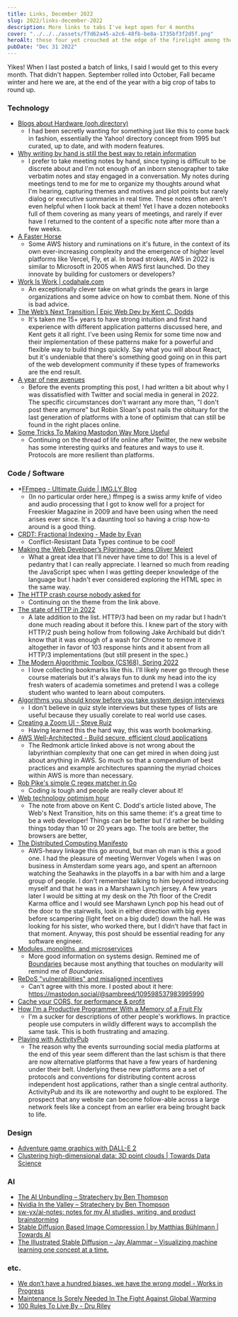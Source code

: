 ```yaml
---
title: Links, December 2022
slug: 2022/links-december-2022
description: More links to tabs I've kept open for 4 months
cover: "../../../assets/f7d62a45-a2c6-48fb-be8a-1735bf3f2d5f.png"
heroAlt: these four yet crouched at the edge of the firelight among their strange chattels and watched how the ragged flames fled down the wind as if sucked by some maelstrom out there in the void - Stable Diffusion v1.5
pubDate: "Dec 31 2022"
---
```


Yikes! When I last posted a batch of links, I said I would get to this every month. That didn't happen. September rolled into October, Fall became winter and here we are, at the end of the year with a big crop of tabs to round up.

### Technology

* [Blogs about Hardware (ooh.directory)](https://ooh.directory/blogs/technology/hardware/)
	* I had been secretly wanting for something just like this to come back in fashion, essentially the Yahoo! directory concept from 1995 but curated, up to date, and with modern features.
* [Why writing by hand is still the best way to retain information](https://stackoverflow.blog/2022/11/23/why-writing-by-hand-is-still-the-best-way-to-retain-information/)
	* I prefer to take meeting notes by hand, since typing is difficult to be discrete about and I'm not enough of an inborn stenographer to take verbatim notes and stay engaged in a conversation. My notes during meetings tend to me for me to organize my thoughts around what I'm hearing, capturing themes and motives and plot points but rarely dialog or executive summaries in real time. These notes often aren't even helpful when I look back at them! Yet I have a dozen notebooks full of them covering as many years of meetings, and rarely if ever have I returned to the content of a specific note after more than a few weeks. 
* [A Faster Horse](https://redmonk.com/sogrady/2022/12/09/faster-horse/)
	* Some AWS history and ruminations on it's future, in the context of its own ever-increasing complexity and the emergence of higher level platforms like Vercel, Fly, et al. In broad strokes, AWS in 2022 is similar to Microsoft in 2005 when AWS first launched. Do they innovate by building for customers or developers?
*  [Work Is Work | codahale.com](https://codahale.com/work-is-work/)
	* An exceptionally clever take on what grinds the gears in large organizations and some advice on how to combat them. None of this is bad advice.
* [The Web’s Next Transition | Epic Web Dev by Kent C. Dodds](https://www.epicweb.dev/the-webs-next-transition)
	* It's taken me 15+ years to have strong intuition and first hand experience with different application patterns discussed here, and Kent gets it all right. I've been using Remix for some time now and their implementation of these patterns make for a powerful and flexible way to build things quickly. Say what you will about React, but it's undeniable that there's something good going on in this part of the web development community if these types of frameworks are the end result.
* [A year of new avenues](https://www.robinsloan.com/lab/new-avenues/)
	* Before the events prompting this post, I had written a bit about why I was dissatisfied with Twitter and social media in general in 2022. The specific circumstances don't warrant any more than, "I don't post there anymore" but Robin Sloan's post nails the obituary for the last generation of platforms with a tone of optimism that can still be found in the right places online.
* [Some Tricks To Making Mastodon Way More Useful](https://www.techdirt.com/2022/12/29/some-tricks-to-making-mastodon-way-more-useful/)
	* Continuing on the thread of life online after Twitter, the new website has some interesting quirks and features and ways to use it. Protocols are more resilient than platforms. 

### Code / Software

* *[FFmpeg - Ultimate Guide | IMG.LY Blog](https://img.ly/blog/ultimate-guide-to-ffmpeg/)
	* (In no particular order here,) ffmpeg is a swiss army knife of video and audio processing that I got to know well for a project for Freeskier Magazine in 2009 and have been using when the need arises ever since. It's a daunting tool so having a crisp how-to around is a good thing.
* [CRDT: Fractional Indexing - Made by Evan](https://madebyevan.com/algos/crdt-fractional-indexing/)
	* Conflict-Resistant Data Types continue to be cool!
* [Making the Web Developer’s Pilgrimage · Jens Oliver Meiert](https://meiert.com/en/blog/web-developer-pilgrimage/)
	* What a great idea that I'll never have time to do! This is a level of pedantry that I can really appreciate. I learned so much from reading the JavaScript spec when I was getting deeper knowledge of the language but I hadn't ever considered exploring the HTML spec in the same way. 
* [The HTTP crash course nobody asked for](https://fasterthanli.me/articles/the-http-crash-course-nobody-asked-for)
	* Continuing on the theme from the link above.
* [The state of HTTP in 2022](https://blog.cloudflare.com/the-state-of-http-in-2022/)
	* A late addition to the list. HTTP/3 had been on my radar but I hadn't done much reading about it before this. I knew part of the story with HTTP/2 push being hollow from following Jake Archibald but didn't know that it was enough of a wash for Chrome to remove it altogether in favor of 103 response hints and it absent from all HTTP/3 implementations (but still present in the spec.)
* [The Modern Algorithmic Toolbox (CS168), Spring 2022](https://web.stanford.edu/class/cs168/index.html)
	* I love collecting bookmarks like this. I'll likely never go through these course materials but it's always fun to dunk my head into the icy fresh waters of academia sometimes and pretend I was a college student who wanted to learn about computers.
* [Algorithms you should know before you take system design interviews](https://blog.bytebytego.com/p/algorithms-you-should-know-before?triedSigningIn=true)
	* I don't believe in quiz style interviews but these types of lists are useful because they usually corelate to real world use cases.
* [Creating a Zoom UI - Steve Ruiz](https://www.steveruiz.me/posts/zoom-ui)
	* Having learned this the hard way, this was worth bookmarking.
* [AWS Well-Architected - Build secure, efficient cloud applications](https://aws.amazon.com/architecture/well-architected/?wa-lens-whitepapers.sort-by=item.additionalFields.sortDate&wa-lens-whitepapers.sort-order=desc&awsm.page-wa-lens-whitepapers=1&wa-guidance-whitepapers.sort-by=item.additionalFields.sortDate&wa-guidance-whitepapers.sort-order=desc)
	* The Redmonk article linked above is not wrong about the labyrinthian complexity that one can get mired in when doing just about anything in AWS. So much so that a compendium of best practices and example architectures spanning the myriad choices within AWS is more than necessary.
* [Rob Pike's simple C regex matcher in Go](https://benhoyt.com/writings/rob-pike-regex/)
	* Coding is tough and people are really clever about it!
* [Web technology optimism hour](https://macwright.com/2022/11/18/optimism-updates.html)
	* The note from above on Kent C. Dodd's article listed above, The Web's Next Transition, hits on this same theme: it's a great time to be a web developer! Things can be better but I'd rather be building things today than 10 or 20 years ago. The tools are better, the browsers are better, 
* [The Distributed Computing Manifesto](https://www.allthingsdistributed.com/2022/11/amazon-1998-distributed-computing-manifesto.html)
	* AWS-heavy linkage this go around, but man oh man is this a good one. I had the pleasure of meeting Wernver Vogels when I was on business in Amsterdam some years ago, and spent an afternoon watching the Seahawks in the playoffs in a bar with him and a large group of people. I don't remember talking to him beyond introducing myself and that he was in a Marshawn Lynch jersey. A few years later I would be sitting at my desk on the 7th floor of the Credit Karma office and I would see Marshawn Lynch pop his head out of the door to the stairwells, look in either direction with big eyes before scampering (light feet on a big dude!) down the hall. He was looking for his sister, who worked there, but I didn't have that fact in that moment. Anyway, this post should be essential reading for any software engineer.
* [Modules, monoliths, and microservices](https://tailscale.com/blog/modules-monoliths-and-microservices/)
	* More good information on systems design. Remined me of [Boundaries](https://www.destroyallsoftware.com/talks/boundaries)  because most anything that touches on modularity will remind me of _Boundaries_. 
* [ReDoS "vulnerabilities" and misaligned incentives](https://blog.yossarian.net/2022/12/28/ReDoS-vulnerabilities-and-misaligned-incentives)
	* Can't agree with this more. I posted about it here: https://mastodon.social/@sambreed/109598537983995990
* [Cache your CORS, for performance & profit](https://httptoolkit.com/blog/cache-your-cors/)
* [How I’m a Productive Programmer With a Memory of a Fruit Fly](https://hynek.me/articles/productive-fruit-fly-programmer/)
	* I'm a sucker for descriptions of other people's workflows. In practice people use computers in wildly different ways to accomplish the same task. This is both frustrating and amazing.
* [Playing with ActivityPub](https://macwright.com/2022/12/09/activitypub.html)
	* The reason why the events surrounding social media platforms at the end of this year seem different than the last schism is that there are now alternative platforms that have a few years of hardening under their belt. Underlying these new platforms are a set of protocols and conventions for distributing content across independent host applications, rather than a single central authority. ActivityPub and its ilk are noteworthy and ought to be explored. The prospect that any website can become follow-able across a large network feels like a concept from an earlier era being brought back to life.

### Design

* [Adventure game graphics with DALL-E 2](https://hpjansson.org/blag/2022/08/16/adventure-game-graphics-with-dall-e-2/)
* [Clustering high-dimensional data: 3D point clouds | Towards Data Science](https://towardsdatascience.com/fundamentals-to-clustering-high-dimensional-data-3d-point-clouds-3196ee56f5da)

### AI

* [The AI Unbundling – Stratechery by Ben Thompson](https://stratechery.com/2022/the-ai-unbundling/)
* [Nvidia In the Valley – Stratechery by Ben Thompson](https://stratechery.com/2022/nvidia-in-the-valley/)
* [sw-yx/ai-notes: notes for my AI studies, writing, and product brainstorming](https://github.com/sw-yx/ai-notes/)
* [Stable Diffusion Based Image Compression | by Matthias Bühlmann | Towards AI](https://pub.towardsai.net/stable-diffusion-based-image-compresssion-6f1f0a399202)
* [The Illustrated Stable Diffusion – Jay Alammar – Visualizing machine learning one concept at a time.](https://jalammar.github.io/illustrated-stable-diffusion/)

### etc.
* [We don’t have a hundred biases, we have the wrong model - Works in Progress](https://www.worksinprogress.co/issue/biases-the-wrong-model/?utm_campaign=%22Securities%22%20by%20Lux%20Capital&utm_medium=email&utm_source=Revue%20newsletter)
* [Maintenance Is Sorely Needed In The Fight Against Global Warming](https://www.noemamag.com/the-disappearing-art-of-maintenance/?utm_campaign=%22Securities%22%20by%20Lux%20Capital&utm_medium=email&utm_source=Revue%20newsletter)
* [100 Rules To Live By - Dru Riley](https://druriley.com/100-rules-2020/)